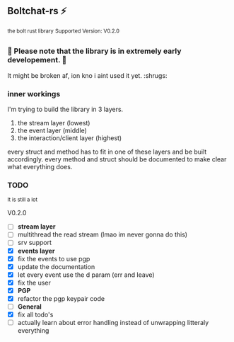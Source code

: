 ## Boltchat-rs ⚡️
<sup>the bolt rust library</sup>
<sup>Supported Version: V0.2.0</sup>

### 🚧 Please note that the library is in extremely early developement. 🚧
It might be broken af, ion kno i aint used it yet. :shrugs:

### inner workings
I'm trying to build the library in 3 layers.

1. the stream layer (lowest)
2. the event layer (middle)
3. the interaction/client layer (highest)

every struct and method has to fit in one of these layers and be built accordingly.
every method and struct should be documented to make clear what everything does.

### TODO
<sup>It is still a lot</sup>

V0.2.0
- [ ] <b>stream layer</b>
- [ ]   multithread the read stream (lmao im never gonna do this)
- [ ]   srv support
- [x] <b>events layer</b>
- [x]   fix the events to use pgp
- [x]   update the documentation
- [x]   let every event use the d param (err and leave)
- [x]   fix the user 
- [x] <b>PGP</b>
- [x]   refactor the pgp keypair code
- [ ] <b>General</b>
- [x]   fix all todo's
- [ ]   actually learn about error handling instead of unwrapping litteraly everything